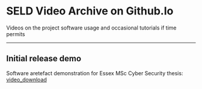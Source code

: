 # SELD Video Archive on Github.Io
 
Videos on the project software usage and occasional tutorials if time permits 
 
 --------------------------------------------------------------- 
   
## Initial release demo
Software aretefact demonstration for Essex MSc Cyber Security thesis:  [video_download](https://dleeceseld.github.io/seld_videos/videos/seld-demo.mp4)

